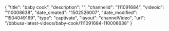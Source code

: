 {
    "title": "baby cook",
    "description": "",
    "channelid": "111091684",
    "videoid": "110008638",
    "date_created": "1502526007",
    "date_modified": "1504049169",
    "type": "captivate",
    "layout": "channelVideo",
    "url": "\/bbbusa-latest-videos\/baby-cook\/111091684-110008638"
}